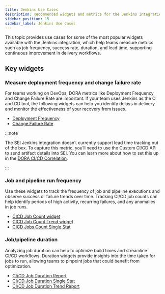 ```yaml
---
title: Jenkins Use Cases
description: Recommended widgets and metrics for the Jenkins integration
sidebar_position: 15
sidebar_label: Jenkins Use Cases
---
```


This topic provides use cases for some of the most popular widgets available with the Jenkins integration, which help teams measure metrics such as job frequency, success rate, duration, and lead time, supporting continuous improvement in delivery workflows.

## Key widgets

### Measure deployment frequency and change failure rate

For teams working on DevOps, DORA metrics like Deployment Frequency and Change Failure Rate are important. If your team uses Jenkins as the CI and CD tool, the following widgets can help you identify delays in delivery and monitor the effectiveness of your recovery from issues.

* [Deployment Frequency](/docs/software-engineering-insights/propelo-sei/analytics-and-reporting/efficiency/dora-metrics/#deployment-frequency)
* [Change Failure Rate](/docs/software-engineering-insights/propelo-sei/analytics-and-reporting/efficiency/dora-metrics/#change-failure-rate)

:::note

The SEI Jenkins integration doesn’t currently support lead time tracking out of the box. To capture this metric, you’ll need to use the Custom CI/CD API to send artifact details into SEI. You can learn more about how to set this up in the [DORA CI/CD Correlation](/docs/software-engineering-insights/propelo-sei/analytics-and-reporting/efficiency/dora-metrics/dora-ci-cd-correlation).

:::

### Job and pipeline run frequency

Use these widgets to track the frequency of job and pipeline executions and observe success or failure trends over time. Tracking CI/CD job counts can help identify periods of high activity, recurring failures, and any anomalies in job runs.

* [CICD Job Count widget](/docs/software-engineering-insights/propelo-sei/analytics-and-reporting/efficiency/cicd-insights#cicd-job-count-report)
* [CICD Job Count Trend widget](/docs/software-engineering-insights/propelo-sei/analytics-and-reporting/efficiency/cicd-insights#cicd-job-count-trend-report)
* [CICD Jobs Count Single Stat](/docs/software-engineering-insights/propelo-sei/analytics-and-reporting/efficiency/cicd-insights#cicd-jobs-count-single-stat)

### Job/pipeline duration

Analyzing job duration can help to optimize build times and streamline CI/CD workflows. Duration widgets provide insights into the time taken for jobs to run, allowing teams to pinpoint jobs that could benefit from optimization.

* [CI/CD Job Duration Report](/docs/software-engineering-insights/propelo-sei/analytics-and-reporting/efficiency/cicd-insights#cicd-job-duration-report)
* [CI/CD Job Duration Single Stat](/docs/software-engineering-insights/propelo-sei/analytics-and-reporting/efficiency/cicd-insights#cicd-job-duration-single-stat)
* [CI/CD Job Duration Trend Report](/docs/software-engineering-insights/propelo-sei/analytics-and-reporting/efficiency/cicd-insights#cicd-job-duration-trend-report)